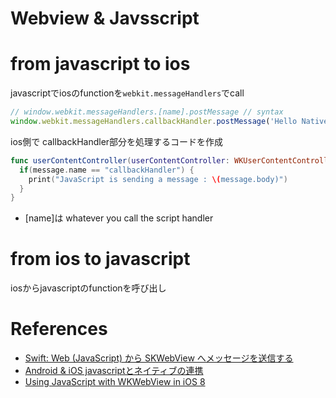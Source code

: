 Webview & Javsscript
=======================


# from javascript to ios

javascriptでiosのfunctionを`webkit.messageHandlers`でcall

```js
// window.webkit.messageHandlers.[name].postMessage // syntax
window.webkit.messageHandlers.callbackHandler.postMessage('Hello Native!');
```

ios側で callbackHandler部分を処理するコードを作成

```swift
func userContentController(userContentController: WKUserContentController, didReceiveScriptMessage message: WKScriptMessage) {
  if(message.name == "callbackHandler") {
    print("JavaScript is sending a message : \(message.body)")
  }
}
```

+ [name]は whatever you call the script handler

# from ios to javascript

iosからjavascriptのfunctionを呼び出し


# References

+ [Swift: Web (JavaScript) から SKWebView へメッセージを送信する](http://www.sirochro.com/note/swift-js-to-skwebview-message/)
+ [Android & iOS javascriptとネイティブの連携](http://s-prism3.seesaa.net/article/439412637.html)
+ [Using JavaScript with WKWebView in iOS 8](http://www.joshuakehn.com/2014/10/29/using-javascript-with-wkwebview-in-ios-8.html)
